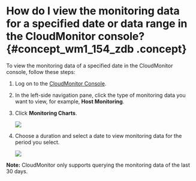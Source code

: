 # How do I view the monitoring data for a specified date or data range in the CloudMonitor console? {#concept_wm1_154_zdb .concept}

To view the monitoring data of a specified date in the CloudMonitor console, follow these steps:

1.  Log on to the [CloudMonitor Console](https://partners-intl.console.aliyun.com/#/cms).
2.  In the left-side navigation pane, click the type of monitoring data you want to view, for example, **Host Monitoring**.
3.  Click **Monitoring Charts**.

    ![](http://static-aliyun-doc.oss-cn-hangzhou.aliyuncs.com/assets/img/6293/156740576113992_en-US.png)

4.  Choose a duration and select a date to view monitoring data for the period you select.

    ![](http://static-aliyun-doc.oss-cn-hangzhou.aliyuncs.com/assets/img/6293/156740576113995_en-US.png)


**Note:** CloudMonitor only supports querying the monitoring data of the last 30 days.

